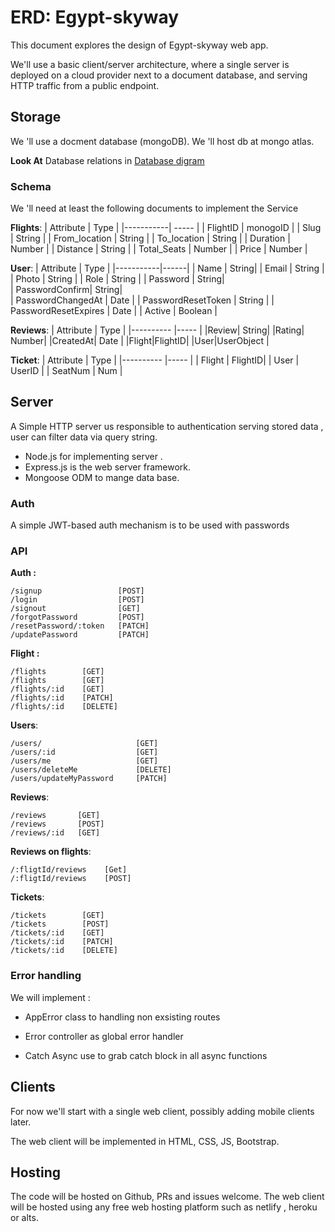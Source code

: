 # ERD: Egypt-skyway

This document explores the design of Egypt-skyway web app.

We'll use a basic client/server architecture, where a single server is deployed
on a cloud provider next to a document database, and serving HTTP traffic from
a public endpoint.

## Storage

We 'll use a docment database (mongoDB).
We 'll host db at mongo atlas.

**Look At** Database relations in [Database digram](DBD.jpg)

### Schema

We 'll need at least the following documents to implement
the Service

**Flights**:
| Attribute | Type |
|-----------| ----- |
| FlightID | monogoID |
| Slug | String |
| From_location | String |
| To_location | String |
| Duration | Number |
| Distance | String |
| Total_Seats | Number |
| Price | Number |

**User**:
| Attribute | Type |
|-----------|------|
| Name | String|
| Email | String |
| Photo | String |
| Role | String |
| Password | String|  
| PasswordConfirm| String|  
| PasswordChangedAt | Date |
| PasswordResetToken | String |
| PasswordResetExpires | Date |
| Active | Boolean |

**Reviews**:
| Attribute | Type |
|---------- |----- |
|Review| String|
|Rating| Number|
|CreatedAt| Date |
|Flight|FlightID|
|User|UserObject |

**Ticket**:
| Attribute | Type |
|---------- |----- |
| Flight | FlightID|
| User | UserID |
| SeatNum | Num |

## Server

A Simple HTTP server us responsible to authentication serving stored data ,
user can filter data via query string.

- Node.js for implementing server .
- Express.js is the web server framework.
- Mongoose ODM to mange data base.

### Auth

A simple JWT-based auth mechanism is to be used with passwords

### API

**Auth :**

```
/signup                 [POST]
/login                  [POST]
/signout                [GET]
/forgotPassword         [POST]
/resetPassword/:token   [PATCH]
/updatePassword         [PATCH]

```

**Flight :**

```
/flights        [GET]
/flights        [GET]
/flights/:id    [GET]
/flights/:id    [PATCH]
/flights/:id    [DELETE]

```

**Users**:

```
/users/                     [GET]
/users/:id                  [GET]
/users/me                   [GET]
/users/deleteMe             [DELETE]
/users/updateMyPassword     [PATCH]
```

**Reviews**:

```
/reviews       [GET]
/reviews       [POST]
/reviews/:id   [GET]

```

**Reviews on flights**:

```
/:fligtId/reviews    [Get]
/:fligtId/reviews    [POST]
```

**Tickets**:

```
/tickets        [GET]
/tickets        [POST]
/tickets/:id    [GET]
/tickets/:id    [PATCH]
/tickets/:id    [DELETE]
```

### Error handling

We will implement :

- AppError class to handling non exsisting routes

* Error controller as global error handler

- Catch Async use to grab catch block in all async functions

## Clients

For now we'll start with a single web client, possibly adding mobile clients later.

The web client will be implemented in HTML, CSS, JS, Bootstrap.

## Hosting

The code will be hosted on Github, PRs and issues welcome.
The web client will be hosted using any free web hosting platform such as netlify , heroku or alts.
